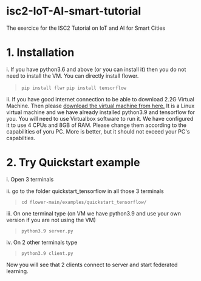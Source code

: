 # isc2-IoT-AI-smart-tutorial
The exercice for the ISC2 Tutorial on IoT and AI for Smart Cities
# 1. Installation
i. If you have python3.6 and above (or you can install it) then you do not need to install the VM. 
You can directly install flower.

>  `pip install flwr`
>  `pip install tensorflow`

ii. If you have good internet connection to be able to download 2.2G Virtual Machine. 
Then please [download the virtual machine from here.](https://filesender.renater.fr/?s=download&token=ee500acd-b64e-43c0-99fb-b0a890ccfb15 "VM download link")
It is a Linux virtual machine and we have already installed python3.9 and tensorflow for you.
You will need to use Virtualbox software to run it. We have configured it to use 4 CPUs and 8GB of RAM. 
Please change them according to the capabilities of yoru PC. More is better, 
but it should not exceed your PC's capabilties.

# 2. Try Quickstart example
i. Open 3 terminals

ii. go to the folder quickstart_tensorflow in all those 3 terminals
>  `cd flower-main/examples/quickstart_tensorflow/`

iii. On one terminal type (on VM we have python3.9 and use your own version if you are not using the VM)
>  `python3.9 server.py`

iv. On 2 other terminals type 
>  `python3.9 client.py`

Now you will see that 2 clients connect to server and start federated learning.

#
